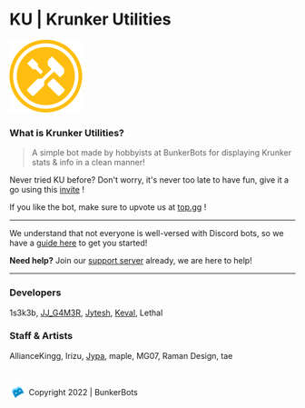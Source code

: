 # KU | Krunker Utilities

![logo](_media/logo.png)

### What is Krunker Utilities? 

> A simple bot made by hobbyists at BunkerBots for displaying Krunker stats & info in a clean manner!

Never tried KU before? Don't worry, it's never too late to have fun, give it a go using this [invite](https://discord.com/api/oauth2/authorize?client_id=616588768358694913&permissions=388160&scope=bot) !

If you like the bot, make sure to upvote us at [top.gg](https://top.gg/bot/616588768358694913/vote) !
***

We understand that not everyone is well-versed with Discord bots, so we have a [guide here](gettingstarted) to get you started!

**Need help?** Join our [support server](https://discord.gg/DfhQDQ8e8c) already, we are here to help!

***

### Developers
1s3k3b,
[JJ_G4M3R](https://github.com/JJ-G4M3R),
[Jytesh](https://github.com/Jytesh),
[Keval](https://github.com/TheUltimateKeval),
Lethal

### Staff & Artists
AllianceKingg,
Irizu,
[Jypa](https://twitter.com/sirjypa),
maple,
MG07,
Raman Design,
tae

<br/>
<img src="_media/bb.png" height="30px" style="transform: translateY(33%)">  Copyright 2022 | BunkerBots 

